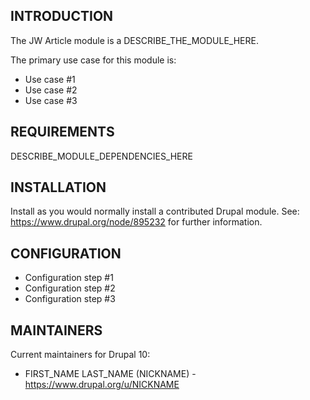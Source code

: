## INTRODUCTION

The JW Article module is a DESCRIBE_THE_MODULE_HERE.

The primary use case for this module is:

- Use case #1
- Use case #2
- Use case #3

## REQUIREMENTS

DESCRIBE_MODULE_DEPENDENCIES_HERE

## INSTALLATION

Install as you would normally install a contributed Drupal module.
See: https://www.drupal.org/node/895232 for further information.

## CONFIGURATION
- Configuration step #1
- Configuration step #2
- Configuration step #3

## MAINTAINERS

Current maintainers for Drupal 10:

- FIRST_NAME LAST_NAME (NICKNAME) - https://www.drupal.org/u/NICKNAME

